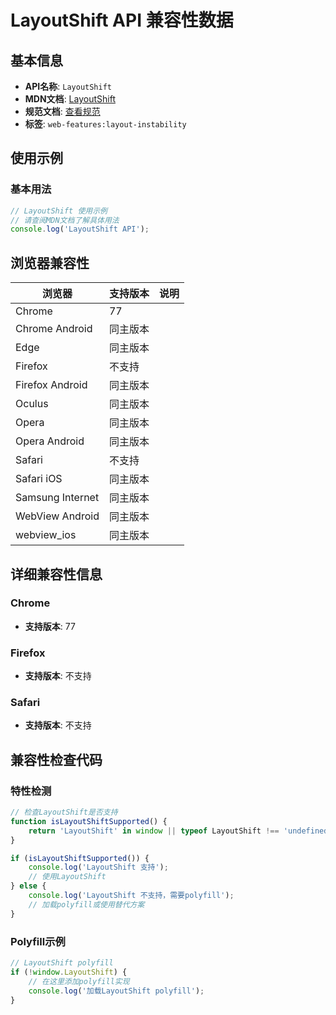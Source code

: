 # LayoutShift API 兼容性数据

## 基本信息

- **API名称**: `LayoutShift`
- **MDN文档**: [LayoutShift](https://developer.mozilla.org/docs/Web/API/LayoutShift)
- **规范文档**: [查看规范](https://wicg.github.io/layout-instability/#sec-layout-shift)
- **标签**: `web-features:layout-instability`

## 使用示例

### 基本用法

```javascript
// LayoutShift 使用示例
// 请查阅MDN文档了解具体用法
console.log('LayoutShift API');
```

## 浏览器兼容性

| 浏览器 | 支持版本 | 说明 |
|--------|----------|------|
| Chrome | 77 |  |
| Chrome Android | 同主版本 |  |
| Edge | 同主版本 |  |
| Firefox | 不支持 |  |
| Firefox Android | 同主版本 |  |
| Oculus | 同主版本 |  |
| Opera | 同主版本 |  |
| Opera Android | 同主版本 |  |
| Safari | 不支持 |  |
| Safari iOS | 同主版本 |  |
| Samsung Internet | 同主版本 |  |
| WebView Android | 同主版本 |  |
| webview_ios | 同主版本 |  |

## 详细兼容性信息

### Chrome

- **支持版本**: 77

### Firefox

- **支持版本**: 不支持

### Safari

- **支持版本**: 不支持

## 兼容性检查代码

### 特性检测

```javascript
// 检查LayoutShift是否支持
function isLayoutShiftSupported() {
    return 'LayoutShift' in window || typeof LayoutShift !== 'undefined';
}

if (isLayoutShiftSupported()) {
    console.log('LayoutShift 支持');
    // 使用LayoutShift
} else {
    console.log('LayoutShift 不支持，需要polyfill');
    // 加载polyfill或使用替代方案
}
```

### Polyfill示例

```javascript
// LayoutShift polyfill
if (!window.LayoutShift) {
    // 在这里添加polyfill实现
    console.log('加载LayoutShift polyfill');
}
```

